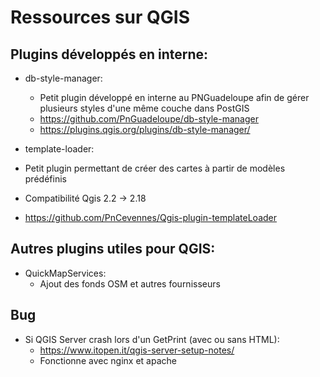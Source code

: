 # Ressources sur QGIS

## Plugins développés en interne:

* db-style-manager:
  * Petit plugin développé en interne au PNGuadeloupe afin de gérer plusieurs styles d'une même couche dans PostGIS
  * https://github.com/PnGuadeloupe/db-style-manager
  * https://plugins.qgis.org/plugins/db-style-manager/

 * template-loader:
  * Petit plugin permettant de créer des cartes à partir de modèles prédéfinis
  * Compatibilité Qgis 2.2 -> 2.18
  * https://github.com/PnCevennes/Qgis-plugin-templateLoader
  
## Autres plugins utiles pour QGIS:
* QuickMapServices:
  * Ajout des fonds OSM et autres fournisseurs
  
## Bug
* Si QGIS Server crash lors d'un GetPrint (avec ou sans HTML):
  * https://www.itopen.it/qgis-server-setup-notes/
  * Fonctionne avec nginx et apache
